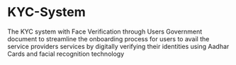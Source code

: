 # KYC-System
The KYC system with Face Verification through Users Government document to streamline the onboarding process for users to avail the service providers services by digitally verifying their identities using Aadhar Cards and facial recognition technology
